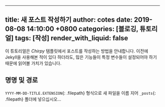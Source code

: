
---
title: 새 포스트 작성하기
author: cotes
date: 2019-08-08 14:10:00 +0800
categories: [블로깅, 튜토리얼]
tags: [작성]
render_with_liquid: false
---

이 튜토리얼은 _Chirpy_ 템플릿에서 포스트를 작성하는 방법을 안내합니다. 이전에 Jekyll을 사용해본 적이 있다 하더라도, 많은 기능들이 특정 변수들이 설정되어야 하기 때문에 읽어볼 가치가 있습니다.

## 명명 및 경로

`YYYY-MM-DD-TITLE.EXTENSION`{: .filepath} 형식으로 새 파일을 이름 지어 `_posts`{: .filepath} 폴더에 넣으십시오...
